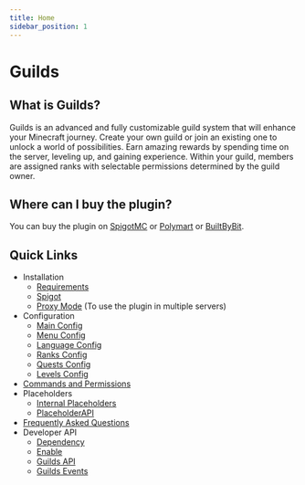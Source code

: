 ```yaml
---
title: Home
sidebar_position: 1
---
```


# Guilds

## What is Guilds?

Guilds is an advanced and fully customizable guild system that will enhance your Minecraft journey.
Create your own guild or join an existing one to unlock a world of possibilities.
Earn amazing rewards by spending time on the server, leveling up, and gaining experience.
Within your guild, members are assigned ranks with selectable permissions determined by the guild owner.

## Where can I buy the plugin?

You can buy the plugin on [SpigotMC](https://www.spigotmc.org/resources/110931/)
or [Polymart](https://polymart.org/r/2915) or [BuiltByBit](https://builtbybit.com/resources/27980/).

## Quick Links

- Installation
    - [Requirements](/guilds/installation/requirements) 
    - [Spigot](/guilds/installation/spigot) 
    - [Proxy Mode](/guilds/installation/proxy-mode) (To use the plugin in multiple servers)
- Configuration
    - [Main Config](/guilds/configuration/main-config)
    - [Menu Config](/guilds/configuration/menu-config)
    - [Language Config](/guilds/configuration/language-config)
    - [Ranks Config](/guilds/configuration/rank-config)
    - [Quests Config](/guilds/configuration/quests-config)
    - [Levels Config](/guilds/configuration/levels-config)
- [Commands and Permissions](/guilds/commands-and-permissions)
- Placeholders
  - [Internal Placeholders](/guilds/placeholders/internal-placeholders)
  - [PlaceholderAPI](/guilds/placeholders/placeholderapi)
- [Frequently Asked Questions](/guilds/frequently-asked-questions)
- Developer API
  - [Dependency](/guilds/developer-api/dependency)
  - [Enable](/guilds/developer-api/enable)
  - [Guilds API](/guilds/developer-api/guilds-api)
  - [Guilds Events](/guilds/developer-api/guilds-events)
